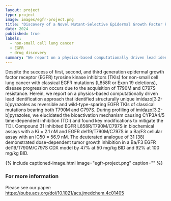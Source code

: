 ```yaml
---
layout: project
type: project
image: images/egfr-project.png
title: "Discovery of a Novel Mutant-Selective Epidermal Growth Factor Receptor Inhibitor Using an In Silico Enabled Drug Discovery Platform "
date: 2024
published: true
labels:
  - non-small cell lung cancer
  - EGFR
  - drug discovery
summary: "We report on a physics-based computationally driven lead identification approach that identified structurally unique imidazo pyrazoles as reversible and wild-type-sparing EGFR TKIs of classical mutations"
---
```


Despite the success of first, second, and third generation epidermal growth factor receptor (EGFR) tyrosine kinase inhibitors (TKIs) for non-small cell lung cancer with classical EGFR mutations (L858R or Exon 19 deletions), disease progression occurs due to the acquisition of T790M and C797S resistance. Herein, we report on a physics-based computationally driven lead identification approach that identified structurally unique imidazo[3.2-b]pyrazoles as reversible and wild-type-sparing EGFR TKIs of classical mutations bearing both T790M and C797S. During profiling of imidazo[3.2-b]pyrazoles, we elucidated the bioactivation mechanism causing CYP3A4/5 time-dependent inhibition (TDI) and found key modifications to mitigate the TDI. Compound 31 inhibited EGFR L858R/T790M/C797S in biochemical assays with a Ki = 2.1 nM and EGFR del19/T790M/C797S in a Ba/F3 cellular assay with an IC50 = 56.9 nM. The deuterated analogue of 31 (38) demonstrated dose-dependent tumor growth inhibition in a Ba/F3 EGFR del19/T790M/C797S CDX model by 47% at 50 mg/kg BID and 92% at 100 mg/kg BID.

{% include captioned-image.html image="egfr-project.png" caption="" %}

### For more information

Please see our paper: <https://pubs.acs.org/doi/10.1021/acs.jmedchem.4c01405>
